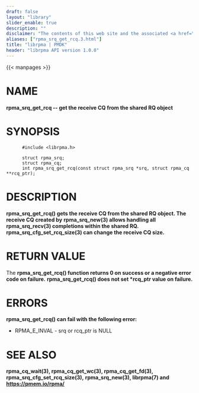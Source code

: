 ```yaml
---
draft: false
layout: "library"
slider_enable: true
description: ""
disclaimer: "The contents of this web site and the associated <a href=\"https://github.com/pmem\">GitHub repositories</a> are BSD-licensed open source."
aliases: ["rpma_srq_get_rcq.3.html"]
title: "librpma | PMDK"
header: "librpma API version 1.0.0"
---
```

{{< manpages >}}

[comment]: <> (SPDX-License-Identifier: BSD-3-Clause)
[comment]: <> (Copyright 2020-2022, Intel Corporation)

NAME
====

**rpma\_srq\_get\_rcq \-- get the receive CQ from the shared RQ object**

SYNOPSIS
========

          #include <librpma.h>

          struct rpma_srq;
          struct rpma_cq;
          int rpma_srq_get_rcq(const struct rpma_srq *srq, struct rpma_cq **rcq_ptr);

DESCRIPTION
===========

**rpma\_srq\_get\_rcq() gets the receive CQ from the shared RQ object.
The receive CQ created by** **rpma\_srq\_new(3) allows handling all
rpma\_srq\_recv(3) completions within the shared RQ.**
**rpma\_srq\_cfg\_set\_rcq\_size(3) can change the receive CQ size.**

RETURN VALUE
============

The **rpma\_srq\_get\_rcq() function returns 0 on success or a negative
error code on failure.** **rpma\_srq\_get\_rcq() does not set \*rcq\_ptr
value on failure.**

ERRORS
======

**rpma\_srq\_get\_rcq() can fail with the following error:**

-   RPMA\_E\_INVAL - srq or rcq\_ptr is NULL

SEE ALSO
========

**rpma\_cq\_wait(3), rpma\_cq\_get\_wc(3), rpma\_cq\_get\_fd(3),
rpma\_srq\_cfg\_set\_rcq\_size(3),** **rpma\_srq\_new(3), librpma(7) and
https://pmem.io/rpma/**
